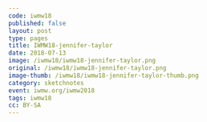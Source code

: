 ```yaml
---
code: iwmw18
published: false
layout: post
type: pages
title: IWMW18-jennifer-taylor
date: 2018-07-13
image: /iwmw18/iwmw18-jennifer-taylor.png
original: /iwmw18/iwmw18-jennifer-taylor.png
image-thumb: /iwmw18/iwmw18-jennifer-taylor-thumb.png
category: sketchnotes
event: iwmw.org/iwmw2018
tags: iwmw18
cc: BY-SA
---
```


